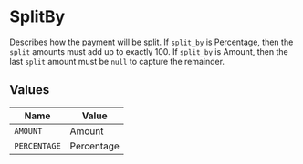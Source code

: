 # SplitBy

Describes how the payment will be split. If `split_by` is Percentage, then the `split` amounts must add up to exactly 100. If `split_by` is Amount, then the last `split` amount must be `null` to capture the remainder.


## Values

| Name         | Value        |
| ------------ | ------------ |
| `AMOUNT`     | Amount       |
| `PERCENTAGE` | Percentage   |
